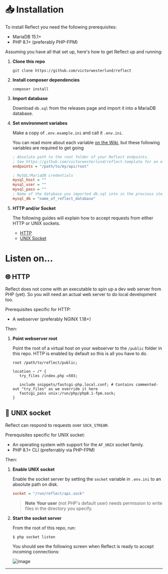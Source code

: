# 📥 Installation

To install Reflect you need the following prerequisites:

* MariaDB 15.1+
* PHP 8.1+ (preferably PHP-FPM)
   
Assuming you have all that set up, here's how to get Reflect up and running:

1. **Clone this repo**

   ```
   git clone https://github.com/victorwesterlund/reflect
   ``` 

2. **Install composer dependencies**

   ```
   composer install
   ```
   
3. **Import database**

   Download `db.sql` from the releases page and import it into a MariaDB database.
   
4. **Set environment variabes**
   
   Make a copy of `.env.example.ini` and call it `.env.ini`.
   
   You can read more about each variable [on the Wiki](#TODO), but these following variables are required to get going
   
   ```ini
   ; Absolute path to the root folder of your Reflect endpoints.
   ; See https://github.com/victorwesterlund/reflect-template for an example
   endpoints = "/path/to/my/api/root"
   
   ; MySQL/MariaDB credentials
   mysql_host = ""
   mysql_user = ""
   mysql_pass = ""
   ; Name of the database you imported db.sql into in the previous step
   mysql_db = "name_of_reflect_database"
   ```
   
5. **HTTP and/or Socket**

   The following guides will explain how to accept requests from either HTTP or UNIX sockets.
   - [HTTP](#-http)
   - [UNIX Socket](#-unix-socket)
   
# Listen on...
   
## 🌐 HTTP

Reflect does not come with an executable to spin up a dev web server from PHP (yet). So you will need an actual web server to do local development too.

Prerequisites specific for HTTP:
* A webserver (preferably NGINX 1.18+)

Then:
   
1. **Point webserver root**

   Point the root of a virtual host on your webserver to the `/public` folder in this repo. HTTP is enabled by default so this is all you have to do.
  
   ```nginx
   root /path/to/reflect/public;
 
   location ~ /* {
      try_files /index.php =503;
 
      include snippets/fastcgi-php.local.conf; # Contains commented-out "try_files" as we override it here
      fastcgi_pass unix:/run/php/php8.1-fpm.sock;
   } 
   ```

## 🐧 UNIX socket

Reflect can respond to requests over `SOCK_STREAM`.

Prerequisites specific for UNIX socket:

* An operating system with support for the `AF_UNIX` socket family.
* PHP 8.1+ CLI (preferrably via PHP-FPM)

Then:

1. **Enable UNIX socket**

   Enable the socket server by setting the `socket` variable in `.env.ini` to an absolute path on disk.
   
   ```ini
   socket = "/run/reflect/api.sock"
   ```
   
   > **Note** **Your user** (not PHP's default user) needs permission to write files in the directory you specify.
   
2. **Start the socket server**

   From the root of this repo, run:
   ```
   $ php socket listen
   ```

   You should see the following screen when Reflect is ready to accept incoming connections:
   
   ![image](https://github.com/VictorWesterlund/reflect/assets/35688133/d74416ee-5d4c-443b-8db3-242614249fca)

---
